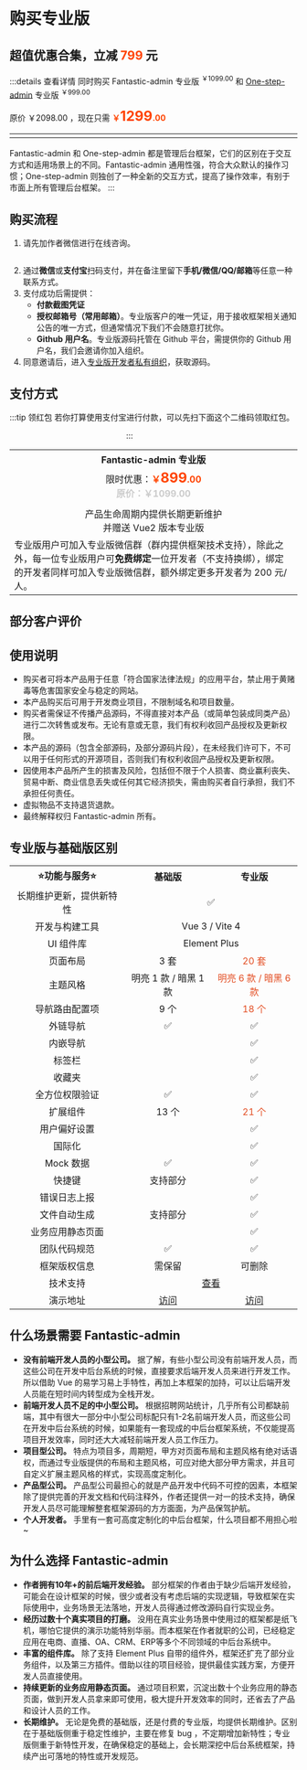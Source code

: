 <script setup>
import { withBase } from 'vitepress'
</script>

# 购买专业版

## 超值优惠合集，立减 <b style="color: #ff4400;">799</b> 元

:::details 查看详情
同时购买 Fantastic-admin 专业版 <sup>￥1099.00</sup> 和 [One-step-admin](https://one-step-admin.gitee.io) 专业版 <sup>￥999.00</sup>

原价 ￥2098.00 ，现在只需 <b style="color: #ff4400;">￥<span style="font-size: 24px;">1299</span>.00</b>

<table style="width: 100%; display: table; margin: 1rem auto;">
  <tr>
    <td align="center">
      <img :src="withBase('/qrcode-wechat-all.png')" />
    </td>
    <td align="center">
      <img :src="withBase('/qrcode-alipay-all.png')" />
    </td>
  </tr>
</table>

Fantastic-admin 和 One-step-admin 都是管理后台框架，它们的区别在于交互方式和适用场景上的不同。Fantastic-admin 通用性强，符合大众默认的操作习惯；One-step-admin 则独创了一种全新的交互方式，提高了操作效率，有别于市面上所有管理后台框架。
:::

## 购买流程

1. 请先加作者微信进行在线咨询。

<p align="center"><img :src="withBase('/friend-wechat.png')" width="300" /></p>

2. 通过**微信**或**支付宝**扫码支付，并在备注里留下**手机/微信/QQ/邮箱**等任意一种联系方式。
3. 支付成功后需提供：
    - **付款截图凭证**
    - **授权邮箱号（常用邮箱）**。专业版客户的唯一凭证，用于接收框架相关通知公告的唯一方式，但通常情况下我们不会随意打扰你。
    - **Github 用户名**。专业版源码托管在 Github 平台，需提供你的 Github 用户名，我们会邀请你加入组织。
4. 同意邀请后，进入[专业版开发者私有组织](https://github.com/fantastic-admin)，获取源码。

## 支付方式

:::tip 领红包
若你打算使用支付宝进行付款，可以先扫下面这个二维码领取红包。

<img :src="withBase('/qrcode-alipay-hongbao.jpg')" width="200" />
:::

<table style="width: 100%; display: table; margin: 1rem auto;">
  <tr>
    <th colspan="2" style="text-align: center;">Fantastic-admin 专业版</th>
  </tr>
  <tr>
    <td colspan="2" align="center">
      <div>限时优惠：<b style="color: #ff4400;">￥<span style="font-size: 24px;">899</span>.00</b></div>
      <b style="color: #ccc;">原价：￥1099.00</b>
    </td>
  </tr>
  <tr>
    <td align="center">
      <img :src="withBase('/qrcode-wechat.png')" />
    </td>
    <td align="center">
      <img :src="withBase('/qrcode-alipay.png')" />
    </td>
  </tr>
  <tr>
    <td colspan="2" align="center">
      <p style="margin: 0;">产品生命周期内提供长期更新维护<br />并赠送 Vue2 版本专业版</p>
    </td>
  </tr>
  <tr>
    <td colspan="4">专业版用户可加入专业版微信群（群内提供框架技术支持），除此之外，每一位专业版用户可<b>免费绑定</b>一位开发者（不支持换绑），绑定的开发者同样可加入专业版微信群，额外绑定更多开发者为 200 元/人。</td>
  </tr>
</table>

## 部分客户评价

<CustomerEvaluate />

## 使用说明

- 购买者可将本产品用于任意「符合国家法律法规」的应用平台，禁止用于黄赌毒等危害国家安全与稳定的网站。
- 本产品购买后可用于开发商业项目，不限制域名和项目数量。
- 购买者需保证不传播产品源码，不得直接对本产品（或简单包装成同类产品）进行二次转售或发布。无论有意或无意，我们有权利收回产品授权及更新权限。
- 本产品的源码（包含全部源码，及部分源码片段），在未经我们许可下，不可以用于任何形式的开源项目，否则我们有权利收回产品授权及更新权限。
- 因使用本产品所产生的损害及风险，包括但不限于个人损害、商业赢利丧失、贸易中断、商业信息丢失或任何其它经济损失，需由购买者自行承担，我们不承担任何责任。
- 虚拟物品不支持退货退款。
- 最终解释权归 Fantastic-admin 所有。

## 专业版与基础版区别

<table style="width: 100%; display: table; margin: 1rem auto;">
  <tr>
    <th width="40%" style="text-align: center;">⭐功能与服务⭐</th>
    <th width="30%" style="text-align: center;">基础版</th>
    <th width="30%" style="text-align: center;">专业版</th>
  </tr>
  <tr>
    <td align="center">长期维护更新，提供新特性</td>
    <td colspan="2" align="center">✅</td>
  </tr>
  <tr>
    <td align="center">开发与构建工具</td>
    <td colspan="2" align="center">Vue 3 / Vite 4</td>
  </tr>
  <tr>
    <td align="center">UI 组件库</td>
    <td colspan="2" align="center">Element Plus</td>
  </tr>
  <tr>
    <td align="center">页面布局</td>
    <td align="center">3 套</td>
    <td align="center" style="color: #e34d22;">20 套</td>
  </tr>
  <tr>
    <td align="center">主题风格</td>
    <td align="center">明亮 1 款 / 暗黑 1 款</td>
    <td align="center" style="color: #e34d22;">明亮 6 款 / 暗黑 6 款</td>
  </tr>
  <tr>
    <td align="center">导航路由配置项</td>
    <td align="center">9 个</td>
    <td align="center" style="color: #e34d22;">18 个</td>
  </tr>
  <tr>
    <td align="center">外链导航</td>
    <td align="center">✅</td>
    <td align="center">✅</td>
  </tr>
  <tr>
    <td align="center">内嵌导航</td>
    <td align="center"></td>
    <td align="center">✅</td>
  </tr>
  <tr>
    <td align="center">标签栏</td>
    <td align="center"></td>
    <td align="center">✅</td>
  </tr>
  <tr>
    <td align="center">收藏夹</td>
    <td align="center"></td>
    <td align="center">✅</td>
  </tr>
  <tr>
    <td align="center">全方位权限验证</td>
    <td align="center">✅</td>
    <td align="center">✅</td>
  </tr>
  <tr>
    <td align="center">扩展组件</td>
    <td align="center">13 个</td>
    <td align="center" style="color: #e34d22;">21 个</td>
  </tr>
  <tr>
    <td align="center">用户偏好设置</td>
    <td align="center"></td>
    <td align="center">✅</td>
  </tr>
  <tr>
    <td align="center">国际化</td>
    <td align="center"></td>
    <td align="center">✅</td>
  </tr>
  <tr>
    <td align="center">Mock 数据</td>
    <td align="center">✅</td>
    <td align="center">✅</td>
  </tr>
  <tr>
    <td align="center">快捷键</td>
    <td align="center">支持部分</td>
    <td align="center">✅</td>
  </tr>
  <tr>
    <td align="center">错误日志上报</td>
    <td align="center"></td>
    <td align="center">✅</td>
  </tr>
  <tr>
    <td align="center">文件自动生成</td>
    <td align="center">支持部分</td>
    <td align="center">✅</td>
  </tr>
  <tr>
    <td align="center">业务应用静态页面</td>
    <td align="center"></td>
    <td align="center">✅</td>
  </tr>
  <tr>
    <td align="center">团队代码规范</td>
    <td align="center">✅</td>
    <td align="center">✅</td>
  </tr>
  <tr>
    <td align="center">框架版权信息</td>
    <td align="center">需保留</td>
    <td align="center">可删除</td>
  </tr>
  <tr>
    <td align="center">技术支持</td>
    <td colspan="2" align="center">
      <a href="support">查看</a>
    </td>
  </tr>
  <tr>
    <td align="center">演示地址</td>
    <td align="center">
      <a href="https://fantastic-admin.gitee.io/basic-example" target="_blank">访问</a>
    </td>
    <td align="center">
      <a href="https://fantastic-admin.gitee.io/pro-example" target="_blank">访问</a>
    </td>
  </tr>
</table>

## 什么场景需要 Fantastic-admin

- **没有前端开发人员的小型公司。** 据了解，有些小型公司没有前端开发人员，而这些公司在开发中后台系统的时候，直接要求后端开发人员来进行开发工作。所以借助 Vue 的易学习易上手特性，再加上本框架的加持，可以让后端开发人员能在短时间内转型成为全栈开发。
- **前端开发人员不足的中小型公司。** 根据招聘网站统计，几乎所有公司都缺前端，其中有很大一部分中小型公司标配只有1-2名前端开发人员，而这些公司在开发中后台系统的时候，如果能有一套现成的中后台框架系统，不仅能提高项目开发效率，同时还大大减轻前端开发人员工作压力。
- **项目型公司。** 特点为项目多，周期短，甲方对页面布局和主题风格有绝对话语权，而通过专业版提供的布局和主题风格，可应对绝大部分甲方需求，并且可自定义扩展主题风格的样式，实现高度定制化。
- **产品型公司。** 产品型公司最担心的就是产品开发中代码不可控的因素，本框架除了提供完善的开发文档和代码注释外，作者还提供一对一的技术支持，确保开发人员尽可能理解整套框架源码的方方面面，为产品保驾护航。
- **个人开发者。** 手里有一套可高度定制化的中后台框架，什么项目都不用担心啦~

## 为什么选择 Fantastic-admin

- **作者拥有10年+的前后端开发经验。** 部分框架的作者由于缺少后端开发经验，可能会在设计框架的时候，很少或者没有考虑后端的实现逻辑，导致框架在实际使用中，业务场景无法落地，开发人员得通过修改源码自行实现业务。
- **经历过数十个真实项目的打磨。** 没用在真实业务场景中使用过的框架都是纸飞机，哪怕它提供的演示功能特别华丽。而本框架在作者就职的公司，已经稳定应用在电商、直播、OA、CRM、ERP等多个不同领域的中后台系统中。
- **丰富的组件库。** 除了支持 Element Plus 自带的组件外，框架还扩充了部分业务组件，以及第三方插件。借助以往的项目经验，提供最佳实践方案，方便开发人员直接使用。
- **持续更新的业务应用静态页面。** 通过项目积累，沉淀出数十个业务应用的静态页面，做到开发人员拿来即可使用，极大提升开发效率的同时，还省去了产品和设计人员的工作。
- **长期维护。** 无论是免费的基础版，还是付费的专业版，均提供长期维护。区别在于基础版侧重于稳定性维护，主要在修复 bug ，不定期增加新特性；专业版侧重于新特性开发，在确保稳定的基础上，会长期深挖中后台系统框架，持续产出可落地的特性或开发规范。